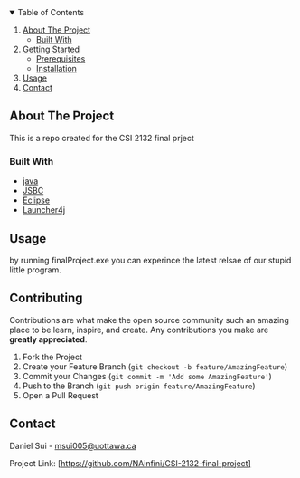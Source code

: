 <!-- TABLE OF CONTENTS -->
<details open="open">
  <summary>Table of Contents</summary>
  <ol>
    <li>
      <a href="#about-the-project">About The Project</a>
      <ul>
        <li><a href="#built-with">Built With</a></li>
      </ul>
    </li>
    <li>
      <a href="#getting-started">Getting Started</a>
      <ul>
        <li><a href="#prerequisites">Prerequisites</a></li>
        <li><a href="#installation">Installation</a></li>
      </ul>
    </li>
    <li><a href="#usage">Usage</a></li>
    <li><a href="#contact">Contact</a></li>
  </ol>
</details>



<!-- ABOUT THE PROJECT -->
## About The Project

This is a repo created for the CSI 2132 final prject

### Built With
* [java](https://www.java.com/en/)
* [JSBC](https://docs.oracle.com/javase/tutorial/jdbc/basics/index.html)
* [Eclipse](https://www.eclipse.org/downloads//)
* [Launcher4j](http://launch4j.sourceforge.net/)



<!-- USAGE EXAMPLES -->
## Usage

by running finalProject.exe you can experince the latest relsae of our stupid little program.




<!-- CONTRIBUTING -->
## Contributing

Contributions are what make the open source community such an amazing place to be learn, inspire, and create. Any contributions you make are **greatly appreciated**.

1. Fork the Project
2. Create your Feature Branch (`git checkout -b feature/AmazingFeature`)
3. Commit your Changes (`git commit -m 'Add some AmazingFeature'`)
4. Push to the Branch (`git push origin feature/AmazingFeature`)
5. Open a Pull Request



<!-- CONTACT -->
## Contact

Daniel Sui -  msui005@uottawa.ca

Project Link: [https://github.com/NAinfini/CSI-2132-final-project]





 
